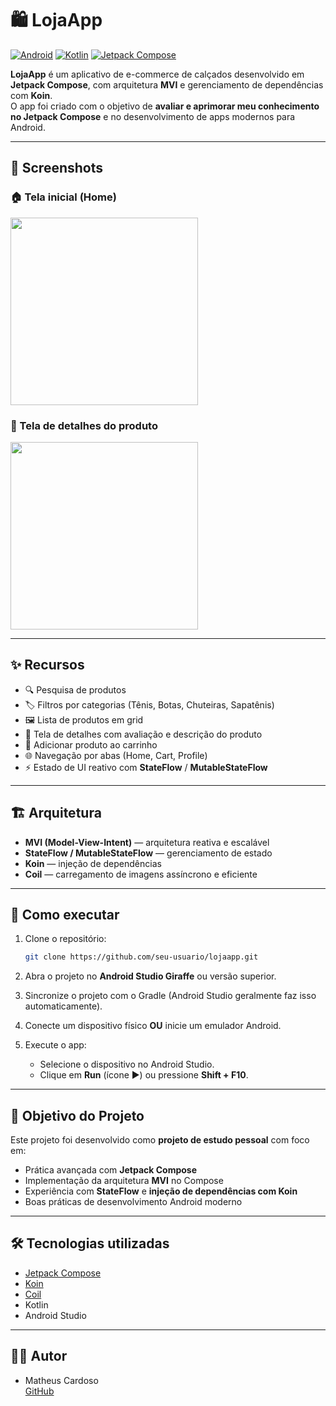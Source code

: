 # 🛍️ LojaApp

[![Android](https://img.shields.io/badge/Platform-Android-green?logo=android)](https://developer.android.com/)
[![Kotlin](https://img.shields.io/badge/Kotlin-1.9-blueviolet?logo=kotlin)](https://kotlinlang.org/)
[![Jetpack Compose](https://img.shields.io/badge/Jetpack%20Compose-%E2%9C%A8-lightblue?logo=android)](https://developer.android.com/jetpack/compose)

**LojaApp** é um aplicativo de e-commerce de calçados desenvolvido em **Jetpack Compose**, com arquitetura **MVI** e gerenciamento de dependências com **Koin**.  
O app foi criado com o objetivo de **avaliar e aprimorar meu conhecimento no Jetpack Compose** e no desenvolvimento de apps modernos para Android.

---

## 📱 Screenshots

### 🏠 Tela inicial (Home)
<img src="![Screenshot_4](https://github.com/user-attachments/assets/91582c60-23c2-4061-bb9d-0a3f4caec0e1)" width="300" />

### 📝 Tela de detalhes do produto
<img src="![Screenshot_5](https://github.com/user-attachments/assets/b0fcb32e-cbe7-46fa-a7fb-35a751872c2a)" width="300" />

---

## ✨ Recursos

- 🔍 Pesquisa de produtos
- 🏷️ Filtros por categorias (Tênis, Botas, Chuteiras, Sapatênis)
- 🖼️ Lista de produtos em grid
- 📄 Tela de detalhes com avaliação e descrição do produto
- 🛒 Adicionar produto ao carrinho
- 🌐 Navegação por abas (Home, Cart, Profile)
- ⚡️ Estado de UI reativo com **StateFlow** / **MutableStateFlow**

---

## 🏗️ Arquitetura

- **MVI (Model-View-Intent)** — arquitetura reativa e escalável
- **StateFlow / MutableStateFlow** — gerenciamento de estado
- **Koin** — injeção de dependências
- **Coil** — carregamento de imagens assíncrono e eficiente

---

## 🚀 Como executar

1. Clone o repositório:
    ```bash
    git clone https://github.com/seu-usuario/lojaapp.git
    ```

2. Abra o projeto no **Android Studio Giraffe** ou versão superior.

3. Sincronize o projeto com o Gradle (Android Studio geralmente faz isso automaticamente).

4. Conecte um dispositivo físico **OU** inicie um emulador Android.

5. Execute o app:
    - Selecione o dispositivo no Android Studio.
    - Clique em **Run** (ícone ▶️) ou pressione **Shift + F10**.

---

## 🎯 Objetivo do Projeto

Este projeto foi desenvolvido como **projeto de estudo pessoal** com foco em:

- Prática avançada com **Jetpack Compose**
- Implementação da arquitetura **MVI** no Compose
- Experiência com **StateFlow** e **injeção de dependências com Koin**
- Boas práticas de desenvolvimento Android moderno

---

## 🛠️ Tecnologias utilizadas

- [Jetpack Compose](https://developer.android.com/jetpack/compose)
- [Koin](https://insert-koin.io/)
- [Coil](https://coil-kt.github.io/coil/)
- Kotlin
- Android Studio

---

## 👨‍💻 Autor

- Matheus Cardoso  
  [GitHub]((https://github.com/matheus621))
